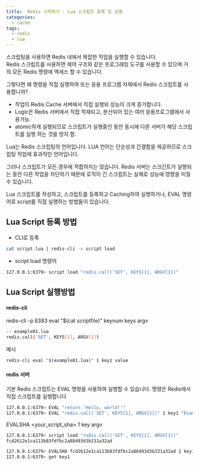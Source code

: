 ```yaml
---
title:  Redis 시작하기 - Lua 스크립트 등록 및 실행
categories:
  - cache 
tags:
  - redis
  - lua
---
```

스크립팅을 사용하면 Redis 내에서 복잡한 작업을 실행할 수 있습니다.  
Redis 스크립트를 사용하면 제어 구조와 같은 프로그래밍 도구를 사용할 수 있으며 거의 ​​모든 Redis 명령에 액세스 할 수 있습니다.

그렇다면 왜 명령을 직접 실행하여 또는 응용 프로그램 자체에서 Redis 스크립트를 사용합니까?
* 작업이 Redis Cache 서버에서 직접 실행되 성능이 크게 증가합니다.
* Logic은  Redis 서버에서 직접 적재되고, 분산되어 있는 여러 응용프로그램에서 사용가능.
* atomic하게 실행되므로 스크립트가 실행중인 동안 동시에 다른 서버가 해당 스크립트를 실행 하는 것을 방지 함.

Lua는 Redis 스크립팅의 언어입니다. LUA 언어는 단순성과 간결함을 제공하므로 스크립팅 작업에 효과적인 언어입니다.

그러나 스크립트가 모든 경우에 적합하지는 않습니다. Redis 서버는 스크긴트가 실행되는 동안 다른 작업을 차단하기 때문에 로직이 긴 스크립트는 실제로 성능에 영향을 미칠 수 있습니다.  

Lua 스크립트를 작성하고, 스크립트를 등록하고 Caching하여 실행하거나, EVAL 명령어로 script를 직접 실행하는 방법들이 있습니다.
## Lua Script 등록 방법

* CLI로 등록 
```bash
cat script.lua | redis-cli -x script load
```
* script load  명령어 
```bash
127.0.0.1:6379> script load "redis.call('SET', KEYS[1], ARGV[1])"
```

## Lua Script 실행방법
#### redis-cli 
redis-cli -p 6383 eval "$(cat scriptfile)" keynum keys argv 
```bash
-- example01.lua
redis.call('SET', KEYS[1], ARGV[1])
```
예시
```bash
redis-cli eval "$(example01.lua)" 1 key1 value
```
#### redis 서버
기본 Redis 스크립트는 EVAL 명령을 사용하여 실행할 수 있습니다. 명령은 Redis에서 직접 스크립트를 실행합니다
```bash
127.0.0.1:6379> EVAL "return 'Hello, world!'"
127.0.0.1:6379> EVAL "redis.call('SET', KEYS[1], ARGV[1])" 1 key1 "Example Value"
```

EVALSHA <your_script_sha> 1 key argv
```bash
127.0.0.1:6379> script load "redis.call('SET', KEYS[1], ARGV[1])" 
fcd2612e1ca113b83fdfbc2a88493d3b231a32ad

127.0.0.1:6379> EVALSHA fcd2612e1ca113b83fdfbc2a88493d3b231a32ad 1 key1 test1
127.0.0.1:6379> get key1
```
